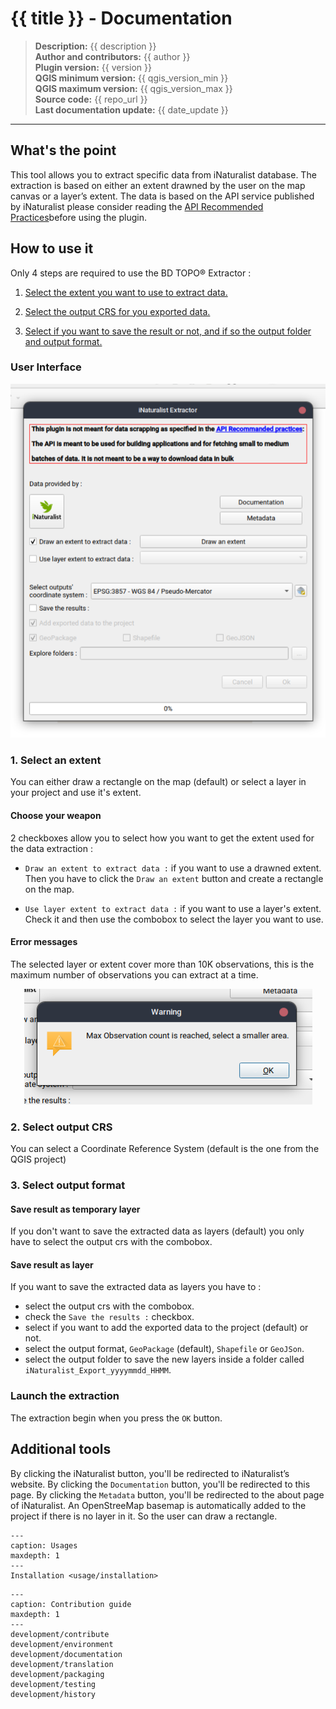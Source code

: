 # {{ title }} - Documentation

> **Description:** {{ description }}  
> **Author and contributors:** {{ author }}  
> **Plugin version:** {{ version }}  
> **QGIS minimum version:** {{ qgis_version_min }}  
> **QGIS maximum version:** {{ qgis_version_max }}  
> **Source code:** {{ repo_url }}  
> **Last documentation update:** {{ date_update }}

----

## What's the point

This tool allows you to extract specific data from iNaturalist database. The extraction is based on either an extent drawned by the user on the map canvas or a layer’s extent. The data is based on the API service published by iNaturalist please consider reading the [API Recommended Practices](https://www.inaturalist.org/pages/api+recommended+practices)before using the plugin.

## How to use it

Only 4 steps are required to use the BD TOPO® Extractor :

1. [Select the extent you want to use to extract data.](https://julesgrillot.github.io/plugin_bd_topo_extractor/index.html#select-an-extent)

1. [Select the output CRS for you exported data.](https://julesgrillot.github.io/plugin_bd_topo_extractor/index.html#select-output-crs)

1. [Select if you want to save the result or not, and if so the output folder and output format.](https://julesgrillot.github.io/plugin_bd_topo_extractor/index.html#select-output-format)

### User Interface

<p align="center">
  <img src="https://raw.githubusercontent.com/JulesGrillot/plugin_inaturalist_extractor/main/inaturalist_extractor/resources/images/plugin_ui.png?raw=true" alt="user_interface"/>
</p>

### 1. Select an extent

You can either draw a rectangle on the map (default) or select a layer in your project and use it's extent.

#### Choose your weapon

2 checkboxes allow you to select how you want to get the extent used for the data extraction :

- `Draw an extent to extract data :` if you want to use a drawned extent. Then you have to click the `Draw an extent` button and create a rectangle on the map.

- `Use layer extent to extract data :` if you want to use a layer's extent. Check it and then use the combobox to select the layer you want to use.

#### Error messages

The selected layer or extent cover more than 10K observations, this is the maximum number of observations you can extract at a time.

<p align="center">
  <img src="https://raw.githubusercontent.com/JulesGrillot/plugin_inaturalist_extractor/main/inaturalist_extractor/resources/images/too_many_obs_error.png?raw=true" alt="too_many_obs_error"/>
</p>

### 2. Select output CRS

You can select a Coordinate Reference System (default is the one from the QGIS project)

### 3. Select output format

#### Save result as temporary layer

If you don't want to save the extracted data as layers (default) you only have to select the output crs with the combobox.

#### Save result as layer

If you want to save the extracted data as layers you have to :

- select the output crs with the combobox.
- check the `Save the results :` checkbox.
- select if you want to add the exported data to the project (default) or not.
- select the output format, `GeoPackage` (default), `Shapefile` or `GeoJSon`.
- select the output folder to save the new layers inside a folder called `iNaturalist_Export_yyyymmdd_HHMM`.

### Launch the extraction

The extraction begin when you press the `OK` button.

## Additional tools

By clicking the iNaturalist button, you'll be redirected to iNaturalist’s website. By clicking the `Documentation` button, you'll be redirected to this page. By clicking the `Metadata` button, you'll be redirected to the about page of iNaturalist. An OpenStreeMap basemap is automatically added to the project if there is no layer in it. So the user can draw a rectangle.

```{toctree}
---
caption: Usages
maxdepth: 1
---
Installation <usage/installation>
```

```{toctree}
---
caption: Contribution guide
maxdepth: 1
---
development/contribute
development/environment
development/documentation
development/translation
development/packaging
development/testing
development/history
```
